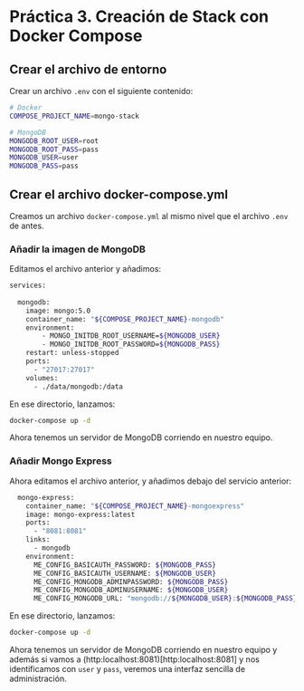 # Práctica 3. Creación de Stack con Docker Compose

## Crear el archivo de entorno

Crear un archivo `.env` con el siguiente contenido:

```bash
# Docker
COMPOSE_PROJECT_NAME=mongo-stack

# MongoDB
MONGODB_ROOT_USER=root
MONGODB_ROOT_PASS=pass
MONGODB_USER=user
MONGODB_PASS=pass
```

## Crear el archivo docker-compose.yml

Creamos un archivo `docker-compose.yml` al mismo nivel que el archivo `.env` de antes.

### Añadir la imagen de MongoDB

Editamos el archivo anterior y añadimos:

```bash
services:
  
  mongodb:
    image: mongo:5.0
    container_name: "${COMPOSE_PROJECT_NAME}-mongodb"
    environment:
        - MONGO_INITDB_ROOT_USERNAME=${MONGODB_USER}
        - MONGO_INITDB_ROOT_PASSWORD=${MONGODB_PASS}
    restart: unless-stopped
    ports:
      - "27017:27017"
    volumes:
      - ./data/mongodb:/data
```

En ese directorio, lanzamos:

```bash
docker-compose up -d
```

Ahora tenemos un servidor de MongoDB corriendo en nuestro equipo.

### Añadir Mongo Express

Ahora editamos el archivo anterior, y añadimos debajo del servicio anterior:

```bash
  mongo-express:
    container_name: "${COMPOSE_PROJECT_NAME}-mongoexpress"
    image: mongo-express:latest
    ports:
      - "8081:8081"
    links:
      - mongodb
    environment:
      ME_CONFIG_BASICAUTH_PASSWORD: ${MONGODB_PASS}
      ME_CONFIG_BASICAUTH_USERNAME: ${MONGODB_USER}
      ME_CONFIG_MONGODB_ADMINPASSWORD: ${MONGODB_PASS}
      ME_CONFIG_MONGODB_ADMINUSERNAME: ${MONGODB_USER}
      ME_CONFIG_MONGODB_URL: "mongodb://${MONGODB_USER}:${MONGODB_PASS}@mongodb:27017/?authSource=admin"
```

En ese directorio, lanzamos:

```bash
docker-compose up -d
```

Ahora tenemos un servidor de MongoDB corriendo en nuestro equipo y además si vamos a (http:localhost:8081)[http:localhost:8081] y nos identificamos con `user` y `pass`, veremos una interfaz sencilla de administración.